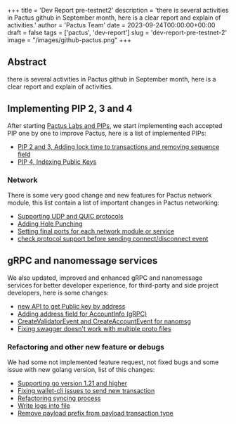 +++
title = 'Dev Report pre-testnet2'
description = 'there is several activities in Pactus github in September month, here is a clear report and explain of activities.'
author = 'Pactus Team'
date = 2023-09-24T00:00:00+00:00
draft = false
tags = ['pactus', 'dev-report']
slug = 'dev-report-pre-testnet-2'
image = "/images/github-pactus.png"
+++

## Abstract

there is several activities in Pactus github in September month, here is a clear report and explain of activities.

## Implementing PIP 2, 3 and 4

After starting [Pactus Labs and PIPs](/2023/09/04/introduction-to-pips),
we start implementing each accepted PIP one by one to improve Pactus, here is a list of implemented PIPs:

- [PIP 2 and 3, Adding lock time to transactions and removing sequence field](https://github.com/pactus-project/pactus/pull/699)
- [PIP 4, Indexing Public Keys](https://github.com/pactus-project/pactus/pull/671)

### Network

There is some very good change and new features for Pactus network module,
this list contain a list of important changes in Pactus networking:

- [Supporting UDP and QUIC protocols](https://github.com/pactus-project/pactus/pull/672)
- [Adding Hole Punching](https://github.com/pactus-project/pactus/pull/697)
- [Setting final ports for each network module or service](https://github.com/pactus-project/pactus/pull/689)
- [check protocol support before sending connect/disconnect event](https://github.com/pactus-project/pactus/pull/683)

## gRPC and nanomessage services

We also updated, improved and enhanced gRPC and nanomessage services for better developer experience,
for third-party and side project developers, here is some changes:

- [new API to get Public key by address](https://github.com/pactus-project/pactus/pull/704)
- [Adding address field for AccountInfo (gRPC)](https://github.com/pactus-project/pactus/pull/703)
- [CreateValidatorEvent and CreateAccountEvent for nanomsg](https://github.com/pactus-project/pactus/pull/702)
- [Fixing swagger doesn't work with multiple proto files](https://github.com/pactus-project/pactus/pull/687)

### Refactoring and other new feature or debugs

We had some not implemented feature request, not fixed bugs and some issue with new golang version,
list of this changes:

- [Supporting go version 1.21 and higher](https://github.com/pactus-project/pactus/pull/692)
- [Fixing wallet-cli issues to send new transaction](https://github.com/pactus-project/pactus/pull/686)
- [Refactoring syncing process](https://github.com/pactus-project/pactus/pull/676)
- [Write logs into file](https://github.com/pactus-project/pactus/pull/673)
- [Remove payload prefix from payload transaction type](https://github.com/pactus-project/pactus/pull/669)
